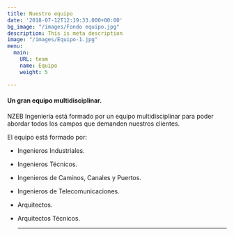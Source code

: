 ```yaml
---
title: Nuestro equipo
date: '2018-07-12T12:19:33.000+00:00'
bg_image: "/images/Fondo equipo.jpg"
description: This is meta description
image: "/images/Equipo-1.jpg"
menu:
  main:
    URL: team
    name: Equipo
    weight: 5

---
```

#### Un gran equipo multidisciplinar.

NZEB Ingeniería está formado por un equipo multidisciplinar para poder abordar todos los campos que demanden nuestros clientes.

El equipo está formado por:

* Ingenieros Industriales.
* Ingenieros Técnicos.
* Ingenieros de Caminos, Canales y Puertos.
* Ingenieros de Telecomunicaciones.
* Arquitectos.
* Arquitectos Técnicos.

  ***